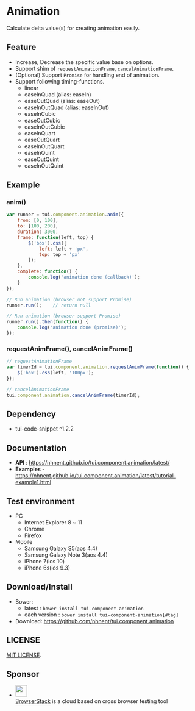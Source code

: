 Animation
===============
Calculate delta value(s) for creating animation easily.

## Feature

* Increase, Decrease the specific value base on options.
* Support shim of `requestAnimationFrame`, `cancelAnimationFrame`.
* (Optional) Support `Promise` for handling end of animation.
* Support following timing-functions.
	* linear
	* easeInQuad (alias: easeIn)
	* easeOutQuad (alias: easeOut)
	* easeInOutQuad (alias: easeInOut)
    * easeInCubic
    * easeOutCubic
    * easeInOutCubic
    * easeInQuart
    * easeOutQuart
    * easeInOutQuart
    * easeInQuint
    * easeOutQuint
    * easeInOutQuint

## Example

### anim()

```js
var runner = tui.component.animation.anim({
    from: [0, 100],
    to: [100, 200],
    duration: 3000,
    frame: function(left, top) {
        $('box').css({
            left: left + 'px',
            top: top + 'px'
        });
    },
    complete: function() {
        console.log('animation done (callback)');
    }
});

// Run animation (browser not support Promise)
runner.run();    // return null

// Run animation (browser support Promise)
runner.run().then(function() {
    console.log('animation done (promise)');
});
```

### requestAnimFrame(), cancelAnimFrame()

```js
// requestAnimationFrame
var timerId = tui.component.animation.requestAnimFrame(function() {
    $('box').css(left, '100px');
});

// cancelAnimationFrame
tui.component.animation.cancelAnimFrame(timerId);
```

## Dependency
* tui-code-snippet ^1.2.2

## Documentation
* **API** : https://nhnent.github.io/tui.component.animation/latest/
* **Examples** - https://nhnent.github.io/tui.component.animation/latest/tutorial-example1.html

## Test environment
* PC
	* Internet Explorer 8 ~ 11
	* Chrome
	* Firefox
* Mobile
	* Samsung Galaxy S5(aos 4.4)
    * Samsung Galaxy Note 3(aos 4.4)
	* iPhone 7(ios 10)
    * iPhone 6s(ios 9.3)

## Download/Install
* Bower:
   * latest : `bower install tui-component-animation`
   * each version : `bower install tui-component-animation[#tag]`
* Download: https://github.com/nhnent/tui.component.animation

## LICENSE
[MIT LICENSE](LICENSE).

## Sponsor
* <img src="https://cloud.githubusercontent.com/assets/12269563/12287774/8cf4d2c0-ba12-11e5-9fa8-0a9c452cca05.png" height="30"><br>
 [BrowserStack](https://www.browserstack.com/) is a cloud based on cross browser testing tool
